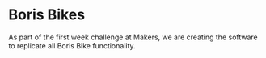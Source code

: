 # Boris Bikes #

As part of the first week challenge at Makers, we are creating the software to replicate all Boris Bike functionality.
